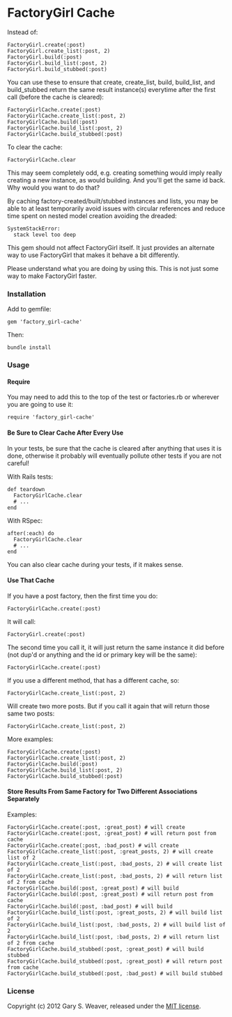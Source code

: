 FactoryGirl Cache
=====

Instead of:

    FactoryGirl.create(:post)
    FactoryGirl.create_list(:post, 2)
    FactoryGirl.build(:post)
    FactoryGirl.build_list(:post, 2)
    FactoryGirl.build_stubbed(:post)

You can use these to ensure that create, create_list, build, build_list, and build_stubbed return the same result instance(s) everytime after the first call (before the cache is cleared):

    FactoryGirlCache.create(:post)
    FactoryGirlCache.create_list(:post, 2)
    FactoryGirlCache.build(:post)
    FactoryGirlCache.build_list(:post, 2)
    FactoryGirlCache.build_stubbed(:post)

To clear the cache:

    FactoryGirlCache.clear

This may seem completely odd, e.g. creating something would imply really creating a new instance, as would building. And you'll get the same id back. Why would you want to do that?

By caching factory-created/built/stubbed instances and lists, you may be able to at least temporarily avoid issues with circular references and reduce time spent on nested model creation avoiding the dreaded:

    SystemStackError:
      stack level too deep

This gem should not affect FactoryGirl itself. It just provides an alternate way to use FactoryGirl that makes it behave a bit differently.

Please understand what you are doing by using this. This is not just some way to make FactoryGirl faster.

### Installation

Add to gemfile:

    gem 'factory_girl-cache'

Then:

    bundle install

### Usage

#### Require

You may need to add this to the top of the test or factories.rb or wherever you are going to use it:

    require 'factory_girl-cache'

#### Be Sure to Clear Cache After Every Use

In your tests, be sure that the cache is cleared after anything that uses it is done, otherwise it probably will eventually pollute other tests if you are not careful!

With Rails tests:

    def teardown
      FactoryGirlCache.clear
      # ...
    end

With RSpec:

    after(:each) do
      FactoryGirlCache.clear
      # ...
    end

You can also clear cache during your tests, if it makes sense.

#### Use That Cache

If you have a post factory, then the first time you do:

    FactoryGirlCache.create(:post)

It will call:

    FactoryGirl.create(:post)

The second time you call it, it will just return the same instance it did before (not dup'd or anything and the id or primary key will be the same):

    FactoryGirlCache.create(:post)

If you use a different method, that has a different cache, so:

    FactoryGirlCache.create_list(:post, 2)

Will create two more posts. But if you call it again that will return those same two posts:

    FactoryGirlCache.create_list(:post, 2)

More examples:

    FactoryGirlCache.create(:post)
    FactoryGirlCache.create_list(:post, 2)
    FactoryGirlCache.build(:post)
    FactoryGirlCache.build_list(:post, 2)
    FactoryGirlCache.build_stubbed(:post)

#### Store Results From Same Factory for Two Different Associations Separately

Examples:

    FactoryGirlCache.create(:post, :great_post) # will create
    FactoryGirlCache.create(:post, :great_post) # will return post from cache
    FactoryGirlCache.create(:post, :bad_post) # will create
    FactoryGirlCache.create_list(:post, :great_posts, 2) # will create list of 2
    FactoryGirlCache.create_list(:post, :bad_posts, 2) # will create list of 2
    FactoryGirlCache.create_list(:post, :bad_posts, 2) # will return list of 2 from cache
    FactoryGirlCache.build(:post, :great_post) # will build
    FactoryGirlCache.build(:post, :great_post) # will return post from cache
    FactoryGirlCache.build(:post, :bad_post) # will build
    FactoryGirlCache.build_list(:post, :great_posts, 2) # will build list of 2
    FactoryGirlCache.build_list(:post, :bad_posts, 2) # will build list of 2
    FactoryGirlCache.build_list(:post, :bad_posts, 2) # will return list of 2 from cache
    FactoryGirlCache.build_stubbed(:post, :great_post) # will build stubbed
    FactoryGirlCache.build_stubbed(:post, :great_post) # will return post from cache
    FactoryGirlCache.build_stubbed(:post, :bad_post) # will build stubbed

### License

Copyright (c) 2012 Gary S. Weaver, released under the [MIT license][lic].

[factory_girl]: https://github.com/thoughtbot/factory_girl
[lic]: http://github.com/garysweaver/factory_girl-cache/blob/master/LICENSE
